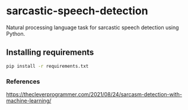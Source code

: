 # sarcastic-speech-detection
Natural processing language task for sarcastic speech detection using 
Python. 

## Installing requirements

```bash
pip install -r requirements.txt
```

### References

https://thecleverprogrammer.com/2021/08/24/sarcasm-detection-with-machine-learning/